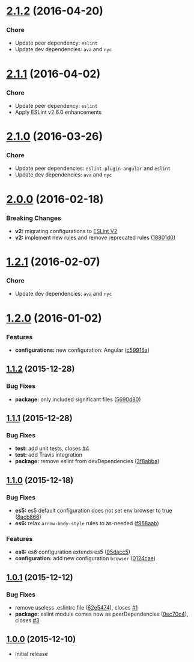 <a name="2.1.2"></a>
# [2.1.2](https://github.com/5im0n/eslint-config-pouloum/compare/v2.1.1...v2.1.1) (2016-04-20)


### Chore

* Update peer dependency: `eslint`
* Update dev dependencies: `ava` and `nyc`



<a name="2.1.1"></a>
# [2.1.1](https://github.com/5im0n/eslint-config-pouloum/compare/v2.1.0...v2.1.1) (2016-04-02)


### Chore

* Update peer dependency: `eslint`
* Apply ESLint v2.6.0 enhancements



<a name="2.1.0"></a>
# [2.1.0](https://github.com/5im0n/eslint-config-pouloum/compare/v2.0.0...v2.1.0) (2016-03-26)


### Chore

* Update peer dependencies: `eslint-plugin-angular` and `eslint`
* Update dev dependencies: `ava` and `nyc`



<a name="2.0.0"></a>
# [2.0.0](https://github.com/5im0n/eslint-config-pouloum/compare/v1.2.1...v2.0.0) (2016-02-18)


### Breaking Changes

* **v2:** migrating configurations to [ESLint V2](http://eslint.org/docs/user-guide/migrating-to-2.0.0.html)
* **v2:** implement new rules and remove reprecated rules ([18801d0](https://github.com/5im0n/eslint-config-pouloum/commit/18801d0))



<a name="1.2.1"></a>
# [1.2.1](https://github.com/5im0n/eslint-config-pouloum/compare/v1.2.0...v1.2.1) (2016-02-07)

### Chore

* Update dev dependencies: `ava` and `nyc`



<a name="1.2.0"></a>
# [1.2.0](https://github.com/5im0n/eslint-config-pouloum/compare/v1.1.2...v1.2.0) (2016-01-02)

### Features

* **configurations:** new configuration: Angular ([c59916a](https://github.com/5im0n/eslint-config-pouloum/commit/c59916a))



<a name="1.1.2"></a>
## [1.1.2](https://github.com/5im0n/eslint-config-pouloum/compare/v1.1.1...v1.1.2) (2015-12-28)


### Bug Fixes

* **package:** only included significant files ([5690d80](https://github.com/5im0n/eslint-config-pouloum/commit/5690d80))



<a name="1.1.1"></a>
## [1.1.1](https://github.com/5im0n/eslint-config-pouloum/compare/v1.1.0...v1.1.1) (2015-12-28)


### Bug Fixes

* **test:** add unit tests, closes [#4](https://github.com/5im0n/eslint-config-pouloum/issues/4)
* **test:** add Travis integration
* **package:** remove eslint from devDependencies ([3f8abba](https://github.com/5im0n/eslint-config-pouloum/commit/3f8abba))



<a name="1.1.0"></a>
## [1.1.0](https://github.com/5im0n/eslint-config-pouloum/compare/v1.0.1...v1.1.0) (2015-12-18)


### Bug Fixes

* **es5:** es5 default configuration does not set env browser to true ([8acb866](https://github.com/5im0n/eslint-config-pouloum/commit/8acb866))
* **es6:** relax `arrow-body-style` rules to as-needed ([f968aab](https://github.com/5im0n/eslint-config-pouloum/commit/f968aab))

### Features

* **es6:** es6 configuration extends es5 ([05dacc5](https://github.com/5im0n/eslint-config-pouloum/commit/05dacc5))
* **configuration:** add new configuration `browser` ([0124cae](https://github.com/5im0n/eslint-config-pouloum/commit/0124cae))



<a name="1.0.1"></a>
## [1.0.1](https://github.com/5im0n/eslint-config-pouloum/compare/v1.0.0...v1.0.1) (2015-12-12)


### Bug Fixes

* remove useless .eslintrc file ([62e5474](https://github.com/5im0n/eslint-config-pouloum/commit/62e5474)), closes [#1](https://github.com/5im0n/eslint-config-pouloum/issues/1)
* **package:** eslint module comes now as peerDependencies ([0ec70c4](https://github.com/5im0n/eslint-config-pouloum/commit/0ec70c4)), closes [#3](https://github.com/5im0n/eslint-config-pouloum/issues/3)



<a name="1.0.0"></a>
## [1.0.0](https://github.com/5im0n/eslint-config-pouloum/releases/tag/v1.0.0) (2015-12-10)

- Initial release
